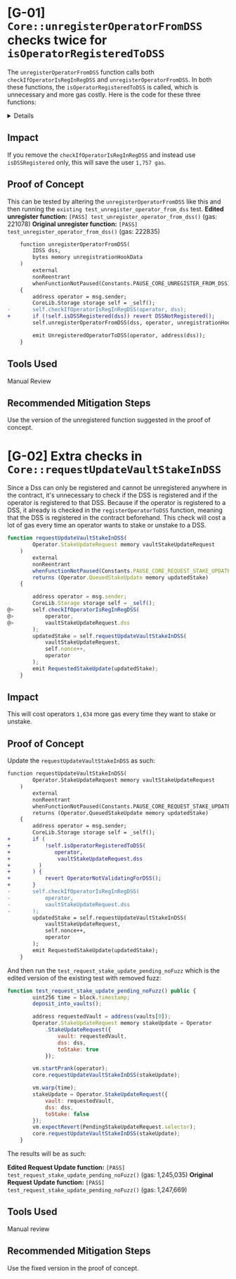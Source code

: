 
# [G-01] `Core::unregisterOperatorFromDSS` checks twice for `isOperatorRegisteredToDSS`
The `unregisterOperatorFromDSS` function calls both `checkIfOperatorIsRegInRegDSS` and `unregisterOperatorFromDSS`. In both these functions, the `isOperatorRegisteredToDSS` is called, which is unnecessary and more gas costly.
Here is the code for these three functions:

<details>

```javascript
function unregisterOperatorFromDSS(
        IDSS dss,
        bytes memory unregistrationHookData
    )
        external
        nonReentrant
        whenFunctionNotPaused(Constants.PAUSE_CORE_UNREGISTER_FROM_DSS)
    {
        address operator = msg.sender;
        CoreLib.Storage storage self = _self();
@>      self.checkIfOperatorIsRegInRegDSS(operator, dss);
@>      self.unregisterOperatorFromDSS(dss, operator, unregistrationHookData); //f

        emit UnregisteredOperatorToDSS(operator, address(dss));
    }
```

```javascript
    function checkIfOperatorIsRegInRegDSS(
        CoreLib.Storage storage self,
        address operator,
        IDSS dss
    ) internal view {
        if (!self.isDSSRegistered(dss)) revert DSSNotRegistered();
@>      if (!isOperatorRegisteredToDSS(self, operator, dss)) {
@>          revert OperatorNotValidatingForDSS();
@>      }
    }
```

```javascript
   function unregisterOperatorFromDSS(
        CoreLib.Storage storage self,
        IDSS dss,
        address operator,
        bytes memory unregistrationHookData
    ) external {
        State storage operatorState = self.operatorState[operator];
        // Checks if all operator delegations are zero
        address[] memory vaults = getVaultsStakedToDSS(operatorState, dss);
        if (vaults.length != 0) revert AllVaultsNotUnstakedFromDSS();
@>      if (!isOperatorRegisteredToDSS(self, operator, dss))
@>          revert OperatorNotValidatingForDSS();

        self.operatorState[operator].dssMap.remove(address(dss));
        HookLib.callHookIfInterfaceImplemented({
            dss: dss,
            data: abi.encodeWithSelector(
                dss.unregistrationHook.selector,
                operator,
                unregistrationHookData
            ),
            interfaceId: dss.unregistrationHook.selector,
            ignoreFailure: true, // So it can't prevent the operator from unregistering
            hookCallGasLimit: self.hookCallGasLimit,
            supportsInterfaceGasLimit: self.supportsInterfaceGasLimit,
            hookGasBuffer: self.hookGasBuffer
        });
    }
```
</details>

## Impact
If you remove the `checkIfOperatorIsRegInRegDSS` and instead use `isDSSRegistered` only, this will save the user `1,757 gas`.

## Proof of Concept
This can be tested by altering the `unregisterOperatorFromDSS` like this and then running the `existing test_unregister_operator_from_dss` test.
**Edited unregister function:** `[PASS] test_unregister_operator_from_dss()` (gas: 221078)
**Original unregister function:** `[PASS] test_unregister_operator_from_dss()` (gas: 222835)
```diff
    function unregisterOperatorFromDSS(
        IDSS dss,
        bytes memory unregistrationHookData
    )
        external
        nonReentrant
        whenFunctionNotPaused(Constants.PAUSE_CORE_UNREGISTER_FROM_DSS)
    {
        address operator = msg.sender;
        CoreLib.Storage storage self = _self();
-       self.checkIfOperatorIsRegInRegDSS(operator, dss);
+       if (!self.isDSSRegistered(dss)) revert DSSNotRegistered();
        self.unregisterOperatorFromDSS(dss, operator, unregistrationHookData); //f

        emit UnregisteredOperatorToDSS(operator, address(dss));
    }
```
## Tools Used
Manual Review

## Recommended Mitigation Steps
Use the version of the unregistered function suggested in the proof of concept.


# [G-02] Extra checks in `Core::requestUpdateVaultStakeInDSS`
Since a Dss can only be registered and cannot be unregistered anywhere in the contract, it's unnecessary to check if the DSS is registered and if the operator is registered to that DSS. Because if the operator is registered to a DSS, it already is checked in the `registerOperatorToDSS` function, meaning that the DSS is registered in the contract beforehand. This check will cost a lot of gas every time an operator wants to stake or unstake to a DSS.

```javascript
function requestUpdateVaultStakeInDSS(
        Operator.StakeUpdateRequest memory vaultStakeUpdateRequest
    )
        external
        nonReentrant
        whenFunctionNotPaused(Constants.PAUSE_CORE_REQUEST_STAKE_UPDATE)
        returns (Operator.QueuedStakeUpdate memory updatedStake)
    {

        address operator = msg.sender;
        CoreLib.Storage storage self = _self();
@>      self.checkIfOperatorIsRegInRegDSS(
@>          operator,
@>          vaultStakeUpdateRequest.dss
        );
        updatedStake = self.requestUpdateVaultStakeInDSS(
            vaultStakeUpdateRequest,
            self.nonce++,
            operator
        );
        emit RequestedStakeUpdate(updatedStake);
    }
```
## Impact
This will cost operators `1,634` more gas every time they want to stake or unstake.

## Proof of Concept
Update the `requestUpdateVaultStakeInDSS` as such:
```diff
function requestUpdateVaultStakeInDSS(
        Operator.StakeUpdateRequest memory vaultStakeUpdateRequest
    )
        external
        nonReentrant
        whenFunctionNotPaused(Constants.PAUSE_CORE_REQUEST_STAKE_UPDATE)
        returns (Operator.QueuedStakeUpdate memory updatedStake)
    {
        address operator = msg.sender;
        CoreLib.Storage storage self = _self();
+       if (
+           !self.isOperatorRegisteredToDSS(
+              operator,
+               vaultStakeUpdateRequest.dss
+         )
+       ) {
+           revert OperatorNotValidatingForDSS();
+       }
-       self.checkIfOperatorIsRegInRegDSS(
-           operator,
-           vaultStakeUpdateRequest.dss
-       );
        updatedStake = self.requestUpdateVaultStakeInDSS(
            vaultStakeUpdateRequest,
            self.nonce++,
            operator
        );
        emit RequestedStakeUpdate(updatedStake);
    }
```
And then run the `test_request_stake_update_pending_noFuzz` which is the edited version of the existing test with removed fuzz:
```javascript
function test_request_stake_update_pending_noFuzz() public {
        uint256 time = block.timestamp;
        deposit_into_vaults();

        address requestedVault = address(vaults[0]);
        Operator.StakeUpdateRequest memory stakeUpdate = Operator
            .StakeUpdateRequest({
                vault: requestedVault,
                dss: dss,
                toStake: true
            });

        vm.startPrank(operator);
        core.requestUpdateVaultStakeInDSS(stakeUpdate);

        vm.warp(time);
        stakeUpdate = Operator.StakeUpdateRequest({
            vault: requestedVault,
            dss: dss,
            toStake: false
        });
        vm.expectRevert(PendingStakeUpdateRequest.selector);
        core.requestUpdateVaultStakeInDSS(stakeUpdate);
    }
```
The results will be as such:

**Edited Request Update function:** `[PASS] test_request_stake_update_pending_noFuzz()` (gas: 1,245,035)
**Original Request Update function:** `[PASS] test_request_stake_update_pending_noFuzz()` (gas: 1,247,669)

## Tools Used
Manual review
## Recommended Mitigation Steps
Use the fixed version in the proof of concept.
